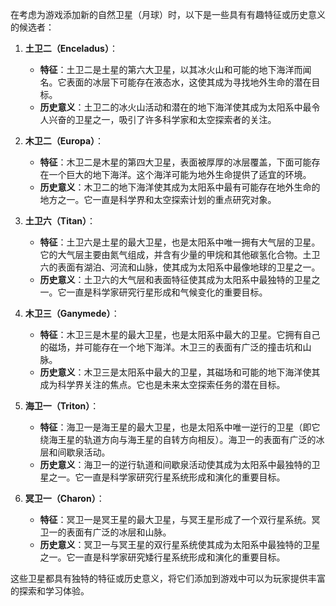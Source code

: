 在考虑为游戏添加新的自然卫星（月球）时，以下是一些具有有趣特征或历史意义的候选者：

1. **土卫二（Enceladus）**：
    - **特征**：土卫二是土星的第六大卫星，以其冰火山和可能的地下海洋而闻名。它表面的冰层下可能存在液态水，这使其成为寻找地外生命的潜在目标。
    - **历史意义**：土卫二的冰火山活动和潜在的地下海洋使其成为太阳系中最令人兴奋的卫星之一，吸引了许多科学家和太空探索者的关注。

2. **木卫二（Europa）**：
    - **特征**：木卫二是木星的第四大卫星，表面被厚厚的冰层覆盖，下面可能存在一个巨大的地下海洋。这个海洋可能为地外生命提供了适宜的环境。
    - **历史意义**：木卫二的地下海洋使其成为太阳系中最有可能存在地外生命的地方之一。它一直是科学界和太空探索计划的重点研究对象。

3. **土卫六（Titan）**：
    - **特征**：土卫六是土星的最大卫星，也是太阳系中唯一拥有大气层的卫星。它的大气层主要由氮气组成，并含有少量的甲烷和其他碳氢化合物。土卫六的表面有湖泊、河流和山脉，使其成为太阳系中最像地球的卫星之一。
    - **历史意义**：土卫六的大气层和表面特征使其成为太阳系中最独特的卫星之一。它一直是科学家研究行星形成和气候变化的重要目标。

4. **木卫三（Ganymede）**：
    - **特征**：木卫三是木星的最大卫星，也是太阳系中最大的卫星。它拥有自己的磁场，并可能存在一个地下海洋。木卫三的表面有广泛的撞击坑和山脉。
    - **历史意义**：木卫三是太阳系中最大的卫星，其磁场和可能的地下海洋使其成为科学界关注的焦点。它也是未来太空探索任务的潜在目标。

5. **海卫一（Triton）**：
    - **特征**：海卫一是海王星的最大卫星，也是太阳系中唯一逆行的卫星（即它绕海王星的轨道方向与海王星的自转方向相反）。海卫一的表面有广泛的冰层和间歇泉活动。
    - **历史意义**：海卫一的逆行轨道和间歇泉活动使其成为太阳系中最独特的卫星之一。它一直是科学家研究行星系统形成和演化的重要目标。

6. **冥卫一（Charon）**：
    - **特征**：冥卫一是冥王星的最大卫星，与冥王星形成了一个双行星系统。冥卫一的表面有广泛的冰层和山脉。
    - **历史意义**：冥卫一与冥王星的双行星系统使其成为太阳系中最独特的卫星之一。它一直是科学家研究矮行星系统形成和演化的重要目标。

这些卫星都具有独特的特征或历史意义，将它们添加到游戏中可以为玩家提供丰富的探索和学习体验。
